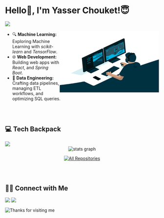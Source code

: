 <!---------------------------- Typewriter animation ----------------------------->
# Hello👋, I'm Yasser Chouket!😇
![](https://readme-typing-svg.herokuapp.com?font=Montserrat&color=3EA9F5&lines=I'm+a+Software+Engineering+Student+💻;I'm+a+Web+Developer+🌍;I'm+a+ML+Enthusiast+🤖)


<!---------------------------- About Me ----------------------------->

<!-- <img align="right" height="250" width="375" alt="" src="https://media.giphy.com/media/SWoSkN6DxTszqIKEqv/giphy.gif" /> -->
<img align="right" alt="GIF" src="https://raw.githubusercontent.com/DevrajDC/DevrajDC/main/developer.gif" height="200" width="325" />

- 🔍 <strong>Machine Learning:</strong> Exploring Machine Learning with <em>scikit-learn</em> and <em>TensorFlow</em>.<br>
- 🌐 <strong>Web Development:</strong> Building web apps with <em>React</em>, and <em>Spring Boot</em>.<br>
- 🔧 <strong>Data Engineering:</strong> Crafting data pipelines, managing ETL workflows, and optimizing SQL queries.<br>
<br>
<br>


<!---------------------------- My Skills Section ----------------------------->
## 💻 Tech Backpack

<img src="https://skillicons.dev/icons?i=html,css,js,react,ts,nextjs,tailwind,bootstrap,nodejs,expressjs,php,symfony,java,spring,kafka,python,flask,mongodb,postgres,mysql,firebase,git,github,postman,cpp,cs," align="center">
<br>


<!----------------------------- Open Source Projects --------------------------->
<div align="center">
  <img src="https://github-readme-stats.vercel.app/api?username=chouket0102&hide_title=false&hide_rank=false&show_icons=true&include_all_commits=true&count_private=true&disable_animations=false&theme=dracula&locale=en&hide_border=false&order=1" height="150" alt="stats graph"  />
  
</div>
<p align="center">
  <a href="https://github.com/chouket0102?tab=repositories"><img alt="All Repositories" title="All Repositories" src="https://custom-icon-badges.herokuapp.com/badge/-All%20Repos-2962FF?style=for-the-badge&logoColor=white&logo=repo"/></a>
</p>
<br>
<br>


<!--------------------------------- Social Links --------------------------------->
## 🤝🏻 Connect with Me

<p align="left">
<a  href="yasserchouket2101@gmail.com" style="text-decoration:none" >
  <img height="30" src = "https://img.shields.io/badge/gmail-c14438?&style=for-the-badge&logo=gmail&logoColor=white">
</a>
<a href="https://www.linkedin.com/in/yasser-chouket-9b15b8285/" style="text-decoration:none">
  <img height="30" src="https://img.shields.io/badge/linkedin-blue.svg?&style=for-the-badge&logo=linkedin&logoColor=white" />
</a>

</p>


<!---------------------------------  Marquee Animation  ------------------------>
<img height="100" alt="Thanks for visiting me" width="100%" src="https://raw.githubusercontent.com/BrunnerLivio/brunnerlivio/master/images/marquee.svg" />

